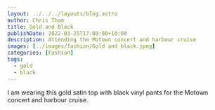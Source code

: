 ```yaml
---
layout: ../../../layouts/blog.astro
author: Chris Tham
title: Gold and Black
publishDate: 2022-03-25T17:00:00+10:00
description: Attending the Motown concert and harbour cruise
images: [../images/fashion/Gold and black.jpeg]
categories: [Fashion]
tags:
  - gold
  - black
---
```


I am wearing this gold satin top with black vinyl pants for the Motown concert
and harbour cruise.
